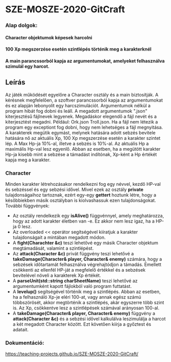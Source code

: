 SZE-MOSZE-2020-GitCraft
==========================

###  Alap dolgok:
#### Character objektumok képesek harcolni
#### 100 Xp megszerzése esetén szintlépés történik meg a karakterknél
#### A main parancssorból kapja az argumentumokat, amelyeket felhasználva szimulál egy harcot.

## Leírás
Az játék működését egyelőre a Character osztály és a main biztosítják. A kérésnek megfelelően, a szoftver parancssorból kapja az argumentumokat és ez alapján lebonyolít egy harcszimulációt. Argumentumok nélkül a program hibát fog dobni és leáll. A megadott argumentumok ".json" kiterjesztésű fájlnevek legyenek. Megadáskor elegendő a fájl nevét és a kiterjesztést megadni. Például: Ork.json Troll.json. Ha a fájl nem létezik a program egy exceptiont fog dobni, hogy nem lehetséges a fájl megnyitása.
A karakterek megütik egymást, melynek hatására adott sebzés bevitele hatására nő az aktuális Xp, 100 Xp megszerzése esetén a karakter szintet lép. A Max Hp-ja 10%-al, illetve a sebzés is 10%-al. Az aktuális Hp a maximális Hp-val lesz egyenlő. Abban az esetben, ha a megütött karakter Hp-ja kisebb mint a sebzése a támadást indítónak, Xp-ként a Hp értékét kapja meg a karakter.

### Character
Minden karakter létrehozásakor rendelkezni fog egy névvel, kezdő HP-val és sebzéssel és egy sebzési idővel. Mivel ezek az osztály **private** tulajdonságaihoz tartoznak, ezért egy-egy **gettert** hoztunk létre, hogy a későbbiekben másik osztályban is kiolvashassuk ezen tulajdonságokat. További függvények:
* Az osztály rendelkezik egy **isAlive()** függvénnyel, amely meghatározza, hogy az adott karakter életben van -e. Ez akkor nem lesz igaz, ha a HP-ja 0 lesz.
* Az overloaded << operátor segítségével kiíratjuk a karakter tulajdonságait a mintában megadott módon.
* A **fight(Charachter &c)** teszi lehetővé egy másik Character objektum megtámadását, valamint a szintlépést.
* Az **attack(Character &c)** privát függvény teszi lehetővé a **takeDamage(Character& player, Character& enemy)** számára, hogy a sebzések időtartamát felhasználva végrehajtódjon a támadás. Emellett csökkenti az ellenfél HP-ját a megfelelő értékkel és a sebzések bevitelével növeli a karakterek Xp értékét.
* A **parseUnit(std::string charSheetName)** teszi lehetővé az argumentumként kapott fájlokból való program futtatást.
* A **levelup()** segítségével történik meg a szintlépés. Abban az esetben, ha a felhasználó Xp-je eléri 100-at, vagy annak egész számú többszörösét, akkor megtörténik a szintlépés, akár egyszerre több szint is. Az Xp, csökkentve lesz a szintlépések számával arányosan 100-al.
* A **takeDamage(Character& player, Character& enemy)** függvény a **attack(Character &c)** és a sebzési idővel kalkulálva leszimulálja a harcot a két megadott Character között. Ezt követően kiírja a győztest és adatait.

### Dokumentáció:
https://teaching-projects.github.io/SZE-MOSZE-2020-GitCraft/



